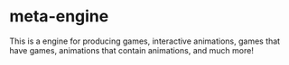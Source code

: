 # meta-engine

This is a engine for producing games, interactive animations, games that have games, animations that contain animations, and much more!

